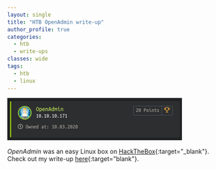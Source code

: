 ```yaml
---
layout: single
title: "HTB OpenAdmin write-up"
author_profile: true
categories: 
  - htb
  - write-ups
classes: wide
tags:
  - htb
  - linux
---
```


![OpenAdmin on HTB](/assets/images/openadmin.png)

*OpenAdmin* was an easy Linux box on [HackTheBox](https://www.hackthebox.eu/){:target="_blank"}. Check out my write-up [here](https://github.com/Muemmelmoehre/write-ups/blob/master/openadmin.pdf){:target="blank"}.
